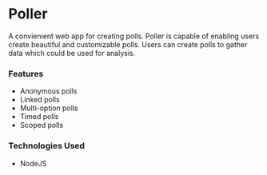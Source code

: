# Poller #

A convienient web app for creating polls. Poller is capable of enabling users create beautiful and customizable polls. Users can create polls to gather data which could be used for analysis.

### Features ###
- Anonymous polls
- Linked polls
- Multi-option polls
- Timed polls
- Scoped polls

### Technologies Used ###
- NodeJS